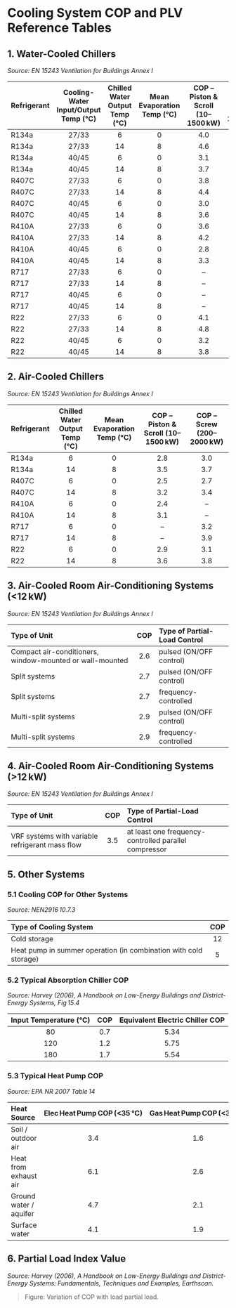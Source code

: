 # Cooling System COP and PLV Reference Tables

## 1. Water-Cooled Chillers
*Source: EN 15243 Ventilation for Buildings Annex I*

| Refrigerant | Cooling-Water Input/Output Temp (°C) | Chilled Water Output Temp (°C) | Mean Evaporation Temp (°C) | COP – Piston & Scroll (10–1500 kW) | COP – Screw (200–2000 kW) | COP – Turbo (500–8000 kW) |
| :---------- | :----------------------------------: | :----------------------------: | :------------------------: | :--------------------------------: | :-----------------------: | :-----------------------: |
| R134a       |                27/33                 |               6                |             0              |                4.0                 |            4.5            |            5.2            |
| R134a       |                27/33                 |               14               |             8              |                4.6                 |            5.3            |            5.9            |
| R134a       |                40/45                 |               6                |             0              |                3.1                 |            2.9            |            4.1            |
| R134a       |                40/45                 |               14               |             8              |                3.7                 |            3.7            |            4.8            |
| R407C       |                27/33                 |               6                |             0              |                3.8                 |            4.2            |             –             |
| R407C       |                27/33                 |               14               |             8              |                4.4                 |            4.9            |             –             |
| R407C       |                40/45                 |               6                |             0              |                3.0                 |            2.7            |             –             |
| R407C       |                40/45                 |               14               |             8              |                3.6                 |            3.3            |             –             |
| R410A       |                27/33                 |               6                |             0              |                3.6                 |             –             |             –             |
| R410A       |                27/33                 |               14               |             8              |                4.2                 |             –             |             –             |
| R410A       |                40/45                 |               6                |             0              |                2.8                 |             –             |             –             |
| R410A       |                40/45                 |               14               |             8              |                3.3                 |             –             |             –             |
| R717        |                27/33                 |               6                |             0              |                 –                  |            4.6            |             –             |
| R717        |                27/33                 |               14               |             8              |                 –                  |            5.4            |             –             |
| R717        |                40/45                 |               6                |             0              |                 –                  |            3.1            |             –             |
| R717        |                40/45                 |               14               |             8              |                 –                  |            3.7            |             –             |
| R22         |                27/33                 |               6                |             0              |                4.1                 |            4.6            |            5.1            |
| R22         |                27/33                 |               14               |             8              |                4.8                 |            5.4            |            5.7            |
| R22         |                40/45                 |               6                |             0              |                3.2                 |            3.0            |            4.1            |
| R22         |                40/45                 |               14               |             8              |                3.8                 |            3.6            |            4.7            |


## 2. Air-Cooled Chillers
*Source: EN 15243 Ventilation for Buildings Annex I*

| Refrigerant | Chilled Water Output Temp (°C) | Mean Evaporation Temp (°C) | COP – Piston & Scroll (10–1500 kW) | COP – Screw (200–2000 kW) |
| :---------- | :----------------------------: | :------------------------: | :--------------------------------: | :-----------------------: |
| R134a       |               6                |             0              |                2.8                 |            3.0            |
| R134a       |               14               |             8              |                3.5                 |            3.7            |
| R407C       |               6                |             0              |                2.5                 |            2.7            |
| R407C       |               14               |             8              |                3.2                 |            3.4            |
| R410A       |               6                |             0              |                2.4                 |             –             |
| R410A       |               14               |             8              |                3.1                 |             –             |
| R717        |               6                |             0              |                 –                  |            3.2            |
| R717        |               14               |             8              |                 –                  |            3.9            |
| R22         |               6                |             0              |                2.9                 |            3.1            |
| R22         |               14               |             8              |                3.6                 |            3.8            |


## 3. Air-Cooled Room Air-Conditioning Systems (<12 kW)
*Source: EN 15243 Ventilation for Buildings Annex I*

| Type of Unit                                             |  COP  | Type of Partial-Load Control |
| :------------------------------------------------------- | :---: | :--------------------------- |
| Compact air-conditioners, window-mounted or wall-mounted |  2.6  | pulsed (ON/OFF control)      |
| Split systems                                            |  2.7  | pulsed (ON/OFF control)      |
| Split systems                                            |  2.7  | frequency-controlled         |
| Multi-split systems                                      |  2.9  | pulsed (ON/OFF control)      |
| Multi-split systems                                      |  2.9  | frequency-controlled         |


## 4. Air-Cooled Room Air-Conditioning Systems (>12 kW)
*Source: EN 15243 Ventilation for Buildings Annex I*

| Type of Unit                                    |  COP  | Type of Partial-Load Control                          |
| :---------------------------------------------- | :---: | :---------------------------------------------------- |
| VRF systems with variable refrigerant mass flow |  3.5  | at least one frequency-controlled parallel compressor |


## 5. Other Systems

### 5.1 Cooling COP for Other Systems
*Source: NEN2916 10.7.3*

| Type of Cooling System                                           |  COP  |
| :--------------------------------------------------------------- | :---: |
| Cold storage                                                     |  12   |
| Heat pump in summer operation (in combination with cold storage) |   5   |


### 5.2 Typical Absorption Chiller COP
*Source: Harvey (2006), A Handbook on Low-Energy Buildings and District-Energy Systems, Fig 15.4*

| Input Temperature (°C) |  COP  | Equivalent Electric Chiller COP |
| :--------------------: | :---: | :-----------------------------: |
|           80           |  0.7  |              5.34               |
|          120           |  1.2  |              5.75               |
|          180           |  1.7  |              5.54               |


### 5.3 Typical Heat Pump COP
*Source: EPA NR 2007 Table 14*

| Heat Source            | Elec Heat Pump COP (<35 °C) | Gas Heat Pump COP (<35 °C) | Elec Heat Pump COP (35–45 °C) | Gas Heat Pump COP (35–45 °C) | Elec Heat Pump COP (45–55 °C) | Gas Heat Pump COP (45–55 °C) |
| :--------------------- | :-------------------------: | :------------------------: | :---------------------------: | :--------------------------: | :---------------------------: | :--------------------------: |
| Soil / outdoor air     |             3.4             |            1.6             |              3.1              |             1.5              |              2.8              |             1.4              |
| Heat from exhaust air  |             6.1             |            2.6             |              5.1              |             2.2              |              4.4              |             2.0              |
| Ground water / aquifer |             4.7             |            2.1             |              4.2              |             1.9              |              3.6              |             1.8              |
| Surface water          |             4.1             |            1.9             |              3.7              |             1.8              |              3.3              |             1.7              |


## 6. Partial Load Index Value
*Source: Harvey (2006), A Handbook on Low-Energy Buildings and District-Energy Systems: Fundamentals, Techniques and Examples, Earthscan.*

> Figure: Variation of COP with load partial load.
